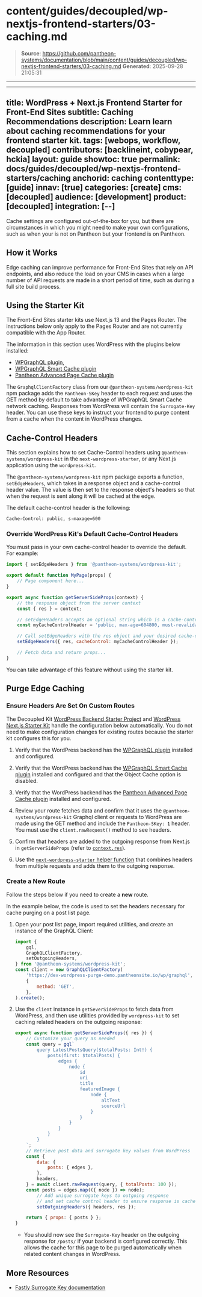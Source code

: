 # content/guides/decoupled/wp-nextjs-frontend-starters/03-caching.md

> **Source**: https://github.com/pantheon-systems/documentation/blob/main/content/guides/decoupled/wp-nextjs-frontend-starters/03-caching.md
> **Generated**: 2025-09-28 21:05:31

---

---
title: WordPress + Next.js Frontend Starter for Front-End Sites
subtitle: Caching Recommendations
description: Learn learn about caching recommendations for your frontend starter kit.
tags: [webops, workflow, decoupled]
contributors: [backlineint, cobypear, hckia]
layout: guide
showtoc: true
permalink: docs/guides/decoupled/wp-nextjs-frontend-starters/caching
anchorid: caching
contenttype: [guide]
innav: [true]
categories: [create]
cms: [decoupled]
audience: [development]
product: [decoupled]
integration: [--]
---

Cache settings are configured out-of-the-box for you, but there are circumstances in which you might need to make your own configurations, such as when your is not on Pantheon but your frontend is on Pantheon.

## How it Works

Edge caching can improve performance for Front-End Sites that rely on API endpoints, and also reduce the load on your CMS in cases when a large number of API requests are made in a short period of time, such as during a full site build process.

<Partial file="decoupled-caching.md" />

## Using the Starter Kit

<Alert title="Note"  type="info" >

The Front-End Sites starter kits use Next.js 13 and the Pages Router. The instructions below only apply to the Pages Router and are not currently compatible with the App Router.

</Alert>

The information in this section uses WordPress with the plugins below installed:

- [WPGraphQL plugin](https://wordpress.org/plugins/wp-graphql/),
- [WPGraphQL Smart Cache plugin](https://github.com/wp-graphql/wp-graphql-smart-cache)
- [Pantheon Advanced Page Cache plugin](https://wordpress.org/plugins/pantheon-advanced-page-cache/)


The `GraphqlClientFactory` class from our `@pantheon-systems/wordpress-kit` npm package adds the `Pantheon-SKey` header to each request and uses the GET method by default to take advantage of WPGraphQL Smart Cache network caching. Responses from WordPress will contain the `Surrogate-Key` header. You can use these keys to instruct your frontend to purge content from a cache when the content in WordPress changes.

## Cache-Control Headers

This section explains how to set Cache-Control headers using
`@pantheon-systems/wordpress-kit` in the `next-wordpress-starter`, or any
Next.js application using the `wordpress-kit`.

The `@pantheon-systems/wordpress-kit` npm package exports a function,
`setEdgeHeaders`, which takes in a response object and a cache-control header
value. The value is then set to the response object's headers so that when the
request is sent along it will be cached at the edge.

The default cache-control header is the following:

```http
Cache-Control: public, s-maxage=600
```

### Override WordPress Kit's Default Cache-Control Headers

You must pass in your own cache-control header to override the default. For example:

```jsx
import { setEdgeHeaders } from '@pantheon-systems/wordpress-kit';

export default function MyPage(props) {
	// Page component here...
}

export async function getServerSideProps(context) {
	// the response object from the server context
	const { res } = context;

	// setEdgeHeaders accepts an optional string which is a cache-control header
	const myCacheControlHeader = 'public, max-age=604800, must-revalidate';

	// Call setEdgeHeaders with the res object and your desired cache-control header
	setEdgeHeaders({ res, cacheControl: myCacheControlHeader });

	// Fetch data and return props...
}
```

You can take advantage of this feature without using the starter kit.

## Purge Edge Caching

### Ensure Headers Are Set On Custom Routes

<Alert title="Note"  type="info" >

The Decoupled Kit [WordPress Backend Starter Project](/guides/decoupled/wp-backend-starters) and [WordPress Next.js Starter Kit](/guides/decoupled/wp-nextjs-frontend-starters) handle the configuration below automatically. You do not need to make configuration changes for existing routes because the starter kit configures this for you.

</Alert>

1. Verify that the WordPress backend has the [WPGraphQL plugin](https://wordpress.org/plugins/wp-graphql/) installed and configured.

1. Verify that the WordPress backend has the [WPGraphQL Smart Cache plugin](https://github.com/wp-graphql/wp-graphql-smart-cache) installed and configured and that the Object Cache option is disabled.

1. Verify that the WordPress backend has the [Pantheon Advanced Page Cache plugin](https://wordpress.org/plugins/pantheon-advanced-page-cache/) installed and configured.

1. Review your route fetches data and confirm that it uses the `@pantheon-systems/wordpress-kit` Graphql client or requests to WordPress are made using the GET method and include the `Pantheon-SKey: 1` header. You must use the `client.rawRequest()` method to see headers.

1. Confirm that headers are added to the outgoing response from Next.js in
  `getServerSideProps` (refer to [`context.res`](https://nextjs.org/docs/api-reference/data-fetching/get-server-side-props#context-parameter)).

1. Use the [`next-wordpress-starter` helper function](https://github.com/pantheon-systems/decoupled-kit-js/blob/f3eebf4b502cbad123ec8a7fcd4d4f8f0fb413eb/starters/next-wordpress-starter/lib/setOutgoingHeaders.js#L25) that combines headers from multiple requests and adds them to the outgoing response.

### Create a New Route

Follow the steps below if you need to create a **new** route.

In the example below, the code is used to set the headers necessary for
cache purging on a post list page.

1. Open your post list page, import required utilities, and create an instance of the GraphQL Client:

	```js
	import {
		gql,
		GraphQLClientFactory,
 		setOutgoingHeaders,
	} from '@pantheon-systems/wordpress-kit';
	const client = new GraphQLClientFactory(
		'https://dev-wordpress-purge-demo.pantheonsite.io/wp/graphql',
		{
			method: 'GET',
		},
	).create();
	```

1. Use the `client` instance in `getSeverSideProps` to fetch data from
   WordPress, and then use utilities provided by `wordpress-kit` to set caching
   related headers on the outgoing response:

	```js
	export async function getServerSideProps({ res }) {
		// Customize your query as needed
		const query = gql`
			query LatestPostsQuery($totalPosts: Int!) {
				posts(first: $totalPosts) {
					edges {
						node {
							id
							uri
							title
							featuredImage {
								node {
									altText
									sourceUrl
								}
							}
						}
					}
				}
			}
		`;
		// Retrieve post data and surrogate key values from WordPress
		const {
			data: {
				posts: { edges },
			},
			headers,
		} = await client.rawRequest(query, { totalPosts: 100 });
		const posts = edges.map(({ node }) => node);
    		// Add unique surrogate keys to outgoing response
    		// and set cache control header to ensure response is cached at edge
    		setOutgoingHeaders({ headers, res });

		return { props: { posts } };
	}
	```

	- You should now see the `Surrogate-Key` header on the outgoing response for `/posts/` if your backend is configured correctly. This allows the cache for this page to be purged automatically when related content changes in WordPress.


## More Resources

- [Fastly Surrogate Key documentation](https://docs.fastly.com/en/guides/working-with-surrogate-keys)
